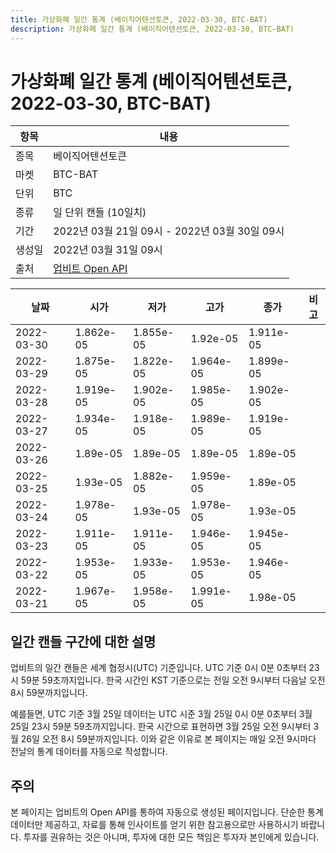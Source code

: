 ```yaml
---
title: 가상화폐 일간 통계 (베이직어텐션토큰, 2022-03-30, BTC-BAT)
description: 가상화폐 일간 통계 (베이직어텐션토큰, 2022-03-30, BTC-BAT)
---
```



가상화폐 일간 통계 (베이직어텐션토큰, 2022-03-30, BTC-BAT)
===

|항목|내용|
|--|--|
|종목|베이직어텐션토큰|
|마켓|BTC-BAT|
|단위|BTC|
|종류|일 단위 캔들 (10일치)|
|기간|2022년 03월 21일 09시 - 2022년 03월 30일 09시|
|생성일|2022년 03월 31일 09시|
|출처|[업비트 Open API](https://docs.upbit.com)|


|날짜|시가|저가|고가|종가|비고|
|--|--|--|--|--|--|
|2022-03-30|1.862e-05|1.855e-05|1.92e-05|1.911e-05|    |
|2022-03-29|1.875e-05|1.822e-05|1.964e-05|1.899e-05|    |
|2022-03-28|1.919e-05|1.902e-05|1.985e-05|1.902e-05|    |
|2022-03-27|1.934e-05|1.918e-05|1.989e-05|1.919e-05|    |
|2022-03-26|1.89e-05|1.89e-05|1.89e-05|1.89e-05|    |
|2022-03-25|1.93e-05|1.882e-05|1.959e-05|1.89e-05|    |
|2022-03-24|1.978e-05|1.93e-05|1.978e-05|1.93e-05|    |
|2022-03-23|1.911e-05|1.911e-05|1.946e-05|1.945e-05|    |
|2022-03-22|1.953e-05|1.933e-05|1.953e-05|1.946e-05|    |
|2022-03-21|1.967e-05|1.958e-05|1.991e-05|1.98e-05|    |


일간 캔들 구간에 대한 설명
---


업비트의 일간 캔들은 세계 협정시(UTC) 기준입니다. 
UTC 기준 0시 0분 0초부터 23시 59분 59초까지입니다. 
한국 시간인 KST 기준으로는 전일 오전 9시부터 다음날 오전 8시 59분까지입니다. 


예를들면, UTC 기준 3월 25일 데이터는 UTC 시준 3월 25일 0시 0분 0초부터 3월 25일 23시 59분 59초까지입니다. 
한국 시간으로 표현하면 3월 25일 오전 9시부터 3월 26일 오전 8시 59분까지입니다. 
이와 같은 이유로 본 페이지는 매일 오전 9시마다 전날의 통계 데이터를 자동으로 작성합니다. 


주의
---


본 페이지는 업비트의 Open API를 통하여 자동으로 생성된 페이지입니다. 
단순한 통계 데이터만 제공하고, 자료를 통해 인사이트를 얻기 위한 참고용으로만 사용하시기 바랍니다. 
투자를 권유하는 것은 아니며, 투자에 대한 모든 책임은 투자자 본인에게 있습니다. 
